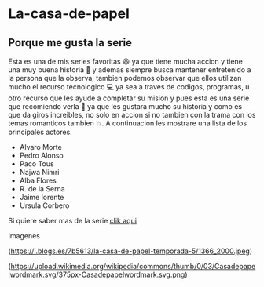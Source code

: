 # La-casa-de-papel
## Porque me gusta la serie 

Esta es una de mis series favoritas :smiley: ya que tiene mucha accion y tiene una muy buena historia :hugs: y ademas siempre busca mantener entretenido a la persona que la observa, tambien podemos observar que ellos utilizan mucho el recurso tecnologico :computer: ya sea a traves de codigos, programas, u otro recurso que les ayude a completar su mision y pues esta es una serie que recomiendo verla :100: ya que les gustara mucho su historia y como es que da giros increibles, no solo en accion si no tambien con la trama con los temas romanticos tambien :boom:. A continuacion les mostrare una lista de los principales actores.
* Alvaro Morte 
* Pedro Alonso 
* Paco Tous 
* Najwa Nimri
* Alba Flores
* R. de la Serna 
* Jaime lorente 
* Ursula Corbero 

Si quiere saber mas de la serie [clik aqui](https://es.wikipedia.org/wiki/La_casa_de_papel)

Imagenes

(https://i.blogs.es/7b5613/la-casa-de-papel-temporada-5/1366_2000.jpeg)

(https://upload.wikimedia.org/wikipedia/commons/thumb/0/03/Casadepapelwordmark.svg/375px-Casadepapelwordmark.svg.png)
